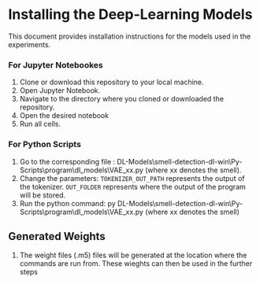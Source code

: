 # Installing the Deep-Learning Models
This document provides installation instructions for the models used in the experiments. 

### For Jupyter Notebookes

1. Clone or download this repository to your local machine.
2. Open Jupyter Notebook.
3. Navigate to the directory where you cloned or downloaded the repository.
4. Open the desired notebook 
5. Run all cells. 

### For Python Scripts
1. Go to the corresponding file : DL-Models\smell-detection-dl-win\Py-Scripts\program\dl_models\VAE_xx.py (where xx denotes the smell). 
2. Change the parameters: `TOKENIZER_OUT_PATH` represents the output of the tokenizer. `OUT_FOLDER` represents where the output of the program will be stored. 
3. Run the python command: py DL-Models\smell-detection-dl-win\Py-Scripts\program\dl_models\VAE_xx.py (where xx denotes the smell)

## Generated Weights
1. The weight files (.m5) files will be generated at the location where the commands are run from. These wieghts can then be used in the further steps
